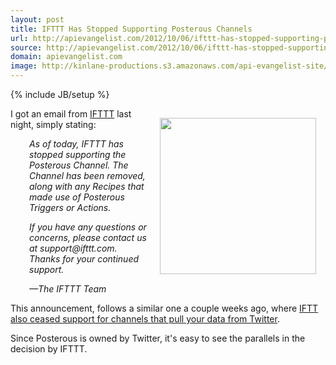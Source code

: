 ```yaml
---
layout: post
title: IFTTT Has Stopped Supporting Posterous Channels
url: http://apievangelist.com/2012/10/06/ifttt-has-stopped-supporting-posterous-channels/
source: http://apievangelist.com/2012/10/06/ifttt-has-stopped-supporting-posterous-channels/
domain: apievangelist.com
image: http://kinlane-productions.s3.amazonaws.com/api-evangelist-site/blog/iftt-twitter-posterous.jpeg
---
```

{% include JB/setup %}<p><p><img style="padding: 15px;" src="https://s3.amazonaws.com/kinlane-productions/api-evangelist/ifthisthenthat/iftt-twitter-posterous.jpeg" alt="" width="250" align="right" /></p>
<p>I got an email from <a title="IFTTT" href="https://ifttt.com/">IFTTT</a> last night, simply stating:&nbsp;</p>
<p style="padding-left: 30px;"><em>As of today, IFTTT has stopped supporting the Posterous Channel. The Channel has been removed, along with any Recipes that made use of Posterous Triggers or Actions.&nbsp;</em></p>
<p style="padding-left: 30px;"><em>If you have any questions or concerns, please contact us at support@ifttt.com. Thanks for your continued support.&nbsp;</em></p>
<p style="padding-left: 30px;"><em>&mdash;The IFTTT Team&nbsp;</em></p>
<p>This announcement, follows a similar one a couple weeks ago, where <a href="http://thenextweb.com/twitter/2012/09/21/why-ifttt-forced-remove-twitter-triggers-red-alert-developers/">IFTT also ceased support for channels that pull your data from Twitter</a>. &nbsp;</p>
<p>Since Posterous is owned by Twitter, it's easy to see the parallels in the decision by IFTTT. &nbsp;</p></p>
